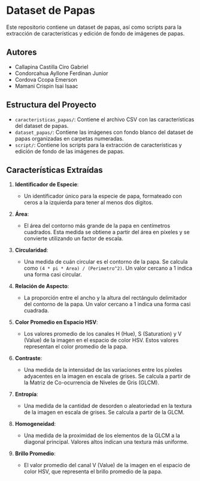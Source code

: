 # Dataset de Papas 

Este repositorio contiene un dataset de papas, así como scripts para la extracción de características y edición de fondo de imágenes de papas.

## Autores

- Callapina Castilla Ciro Gabriel
- Condorcahua Ayllone Ferdinan Junior
- Cordova Ccopa Emerson
- Mamani Crispin Isai Isaac

## Estructura del Proyecto

- `caracteristicas_papas/`: Contiene el archivo CSV con las características del dataset de papas.
- `dataset_papas/`: Contiene las imágenes con fondo blanco del dataset de papas organizadas en carpetas numeradas.
- `script/`: Contiene los scripts para la extracción de características y edición de fondo de las imágenes de papas.

## Características Extraídas

1. **Identificador de Especie**:
   - Un identificador único para la especie de papa, formateado con ceros a la izquierda para tener al menos dos dígitos.

2. **Área**:
   - El área del contorno más grande de la papa en centímetros cuadrados. Esta medida se obtiene a partir del área en píxeles y se convierte utilizando un factor de escala.

3. **Circularidad**:
   - Una medida de cuán circular es el contorno de la papa. Se calcula como `(4 * pi * Area) / (Perimetro^2)`. Un valor cercano a 1 indica una forma casi circular.

4. **Relación de Aspecto**:
   - La proporción entre el ancho y la altura del rectángulo delimitador del contorno de la papa. Un valor cercano a 1 indica una forma casi cuadrada.

5. **Color Promedio en Espacio HSV**:
   - Los valores promedio de los canales H (Hue), S (Saturation) y V (Value) de la imagen en el espacio de color HSV. Estos valores representan el color promedio de la papa.

6. **Contraste**:
   - Una medida de la intensidad de las variaciones entre los píxeles adyacentes en la imagen en escala de grises. Se calcula a partir de la Matriz de Co-ocurrencia de Niveles de Gris (GLCM).

7. **Entropía**:
   - Una medida de la cantidad de desorden o aleatoriedad en la textura de la imagen en escala de grises. Se calcula a partir de la GLCM.

8. **Homogeneidad**:
   - Una medida de la proximidad de los elementos de la GLCM a la diagonal principal. Valores altos indican una textura más uniforme.

9. **Brillo Promedio**:
   - El valor promedio del canal V (Value) de la imagen en el espacio de color HSV, que representa el brillo promedio de la papa.

